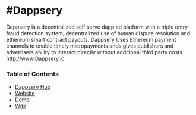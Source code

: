 #Dappsery
========
Dappsery is a decentralized self serve dapp ad platform with a triple entry fraud detection system, decentralized use of human dispute resolution and ethereum smart contract payouts. Dappsery Uses Ethereum payment channels to enable timely micropayments ands gives publishers and advertisers ability to interact directly without additional third party costs http://www.Dappsery.io 


### Table of Contents

* [Dappsery Hub](https://github.com/Dappsery)
* [Website](http://www.Dappsery.io)
* [Demo](https://www.youtube.com/watch?v=bjsPetoHSQE)
* [Wiki](https://github.com/Dappsery/Dappsery.github.io/wiki)

